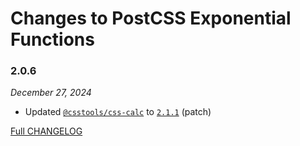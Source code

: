 # Changes to PostCSS Exponential Functions

### 2.0.6

_December 27, 2024_

- Updated [`@csstools/css-calc`](https://github.com/csstools/postcss-plugins/tree/main/packages/css-calc) to [`2.1.1`](https://github.com/csstools/postcss-plugins/tree/main/packages/css-calc/CHANGELOG.md#211) (patch)

[Full CHANGELOG](https://github.com/csstools/postcss-plugins/tree/main/plugins/postcss-exponential-functions/CHANGELOG.md)
